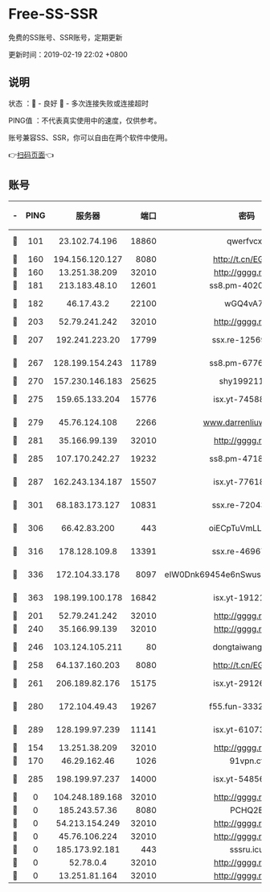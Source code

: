 # Free-SS-SSR

免费的SS账号、SSR账号，定期更新

更新时间：2019-02-19 22:02 +0800

## 说明

状态     ：🙂 - 良好 🙁 - 多次连接失败或连接超时

PING值   ：不代表真实使用中的速度，仅供参考。

账号兼容SS、SSR，你可以自由在两个软件中使用。

👉[扫码页面](https://liesauer.github.io/free-ss-ssr.github.io/)👈

## 账号

|-|PING|服务器|端口|密码|加密方式|区域|
|:----:|:----:|:-----:|-----:|:----:|:----:|:----:|
|🙂|101|23.102.74.196|18860|qwerfvcxz|aes-256-gcm|JP|
|🙂|160|194.156.120.127|8080|http://t.cn/EGJIyrl|rc4-md5|RU|
|🙂|160|13.251.38.209|32010|http://gggg.rocks|chacha20|UN|
|🙂|181|213.183.48.10|12601|ss8.pm-40202630|rc4-md5|RU|
|🙂|182|46.17.43.2|22100|wGQ4vA7D|aes-256-gcm|RU|
|🙂|203|52.79.241.242|32010|http://gggg.rocks|chacha20|UN|
|🙂|207|192.241.223.20|17799|ssx.re-12569451|aes-256-cfb|US|
|🙂|267|128.199.154.243|11789|ss8.pm-67760833|aes-256-cfb|SG|
|🙂|270|157.230.146.183|25625|shy19921124|rc4-md5|US|
|🙂|275|159.65.133.204|15776|isx.yt-74588926|aes-256-cfb|SG|
|🙂|279|45.76.124.108|2266|www.darrenliuwei.com|aes-256-cfb|AU|
|🙂|281|35.166.99.139|32010|http://gggg.rocks|chacha20|UN|
|🙂|285|107.170.242.27|19232|ss8.pm-47184551|aes-256-cfb|US|
|🙂|287|162.243.134.187|15507|isx.yt-77618718|aes-256-cfb|US|
|🙂|301|68.183.173.127|10831|ssx.re-72043236|aes-256-cfb|US|
|🙂|306|66.42.83.200|443|oiECpTuVmLLxk4Ts|aes-256-cfb|US|
|🙂|316|178.128.109.8|13391|ssx.re-46967706|aes-256-cfb|SG|
|🙂|336|172.104.33.178|8097|eIW0Dnk69454e6nSwuspv9DmS201tQ0D|aes-256-cfb|SG|
|🙂|363|198.199.100.178|16842|isx.yt-19121084|aes-256-cfb|US|
|🙂|201|52.79.241.242|32010|http://gggg.rocks|chacha20|KR|
|🙂|240|35.166.99.139|32010|http://gggg.rocks|chacha20|US|
|🙂|246|103.124.105.211|80|dongtaiwang.com|aes-256-cfb|US|
|🙂|258|64.137.160.203|8080|http://t.cn/EGJIyrl|rc4-md5|CA|
|🙂|261|206.189.82.176|15175|isx.yt-29126697|aes-256-cfb|SG|
|🙂|280|172.104.49.43|19267|f55.fun-33324216|aes-256-cfb|SG|
|🙂|289|128.199.97.239|11141|isx.yt-61073883|aes-256-cfb|SG|
|🙁|154|13.251.38.209|32010|http://gggg.rocks|chacha20|SG|
|🙁|170|46.29.162.46|1026|91vpn.cf|rc4-md5|RU|
|🙁|285|198.199.97.237|14000|isx.yt-54856932|aes-256-cfb|US|
|🙁|0|104.248.189.168|32010|http://gggg.rocks|chacha20|UN|
|🙁|0|185.243.57.36|8080|PCHQ2E|rc4-md5|US|
|🙁|0|54.213.154.249|32010|http://gggg.rocks|chacha20|UN|
|🙁|0|45.76.106.224|32010|http://gggg.rocks|chacha20|UN|
|🙁|0|185.173.92.181|443|sssru.icu|rc4-md5|RU|
|🙁|0|52.78.0.4|32010|http://gggg.rocks|chacha20|UN|
|🙁|0|13.251.81.164|32010|http://gggg.rocks|chacha20|UN|
